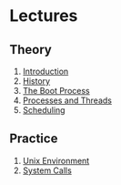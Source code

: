 Lectures
========

## Theory

1. [Introduction](https://drive.google.com/file/d/0B85z_dQxOMgLU0EzbmRTbk8tUG8/view?usp=sharing&resourcekey=0-r4o2QvJwAYtBylwg6f1KqA)
2. [History](https://drive.google.com/file/d/0B85z_dQxOMgLdDA0aEVIT1JHSnM/view?usp=sharing&resourcekey=0-kTDhgPBn9D9E7VBMVKpN5g)
3. [The Boot Process](https://drive.google.com/file/d/0B85z_dQxOMgLNmd0SmlrZ2h6bVk/view?usp=sharing&resourcekey=0-cjeyJARTnrVCSJGvfbbIJg)
4. [Processes and Threads](https://drive.google.com/file/d/0B85z_dQxOMgLemFtUU1MVGJFeEk/view?usp=sharing&resourcekey=0-2gGspgoWZhlV3Vz9bP_KxA)
5. [Scheduling](https://drive.google.com/file/d/0B85z_dQxOMgLNXhXOTVaS1loRDA/view?usp=sharing&resourcekey=0-6ImfOWVn6G7xTPlomcRlHw)

## Practice

1. [Unix Environment](https://drive.google.com/file/d/0B85z_dQxOMgLNDN3QTFrSmYxZm8/view?usp=sharing&resourcekey=0-M_TMmM3wqZuxQF68g5lIVQ)
2. [System Calls](https://drive.google.com/file/d/0B85z_dQxOMgLbGFxenBCX2pOQ3M/view?usp=sharing&resourcekey=0-miLMi6N8_OoH98mBPlPitw)
